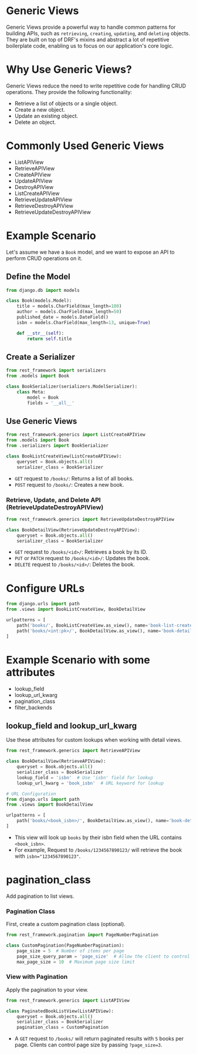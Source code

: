 # Generic Views
Generic Views provide a powerful way to handle common patterns for building APIs, such as `retrieving`, `creating`, `updating`, and `deleting` objects. They are built on top of DRF's mixins and abstract a lot of repetitive boilerplate code, enabling us to focus on our application's core logic.

# Why Use Generic Views?
Generic Views reduce the need to write repetitive code for handling CRUD operations. They provide the following functionality:
- Retrieve a list of objects or a single object.
- Create a new object.
- Update an existing object.
- Delete an object.

# Commonly Used Generic Views
- ListAPIView
- RetrieveAPIView
- CreateAPIView
- UpdateAPIView
- DestroyAPIView
- ListCreateAPIView
- RetrieveUpdateAPIView
- RetrieveDestroyAPIView
- RetrieveUpdateDestroyAPIView

# Example Scenario
Let's assume we have a `Book` model, and we want to expose an API to perform CRUD operations on it.

## Define the Model
```python
from django.db import models

class Book(models.Model):
    title = models.CharField(max_length=100)
    author = models.CharField(max_length=50)
    published_date = models.DateField()
    isbn = models.CharField(max_length=13, unique=True)

    def __str__(self):
        return self.title

```

## Create a Serializer
```python
from rest_framework import serializers
from .models import Book

class BookSerializer(serializers.ModelSerializer):
    class Meta:
        model = Book
        fields = '__all__'

```

## Use Generic Views
```python
from rest_framework.generics import ListCreateAPIView
from .models import Book
from .serializers import BookSerializer

class BookListCreateView(ListCreateAPIView):
    queryset = Book.objects.all()
    serializer_class = BookSerializer

```
- `GET` request to `/books/`: Returns a list of all books.
- `POST` request to `/books/`: Creates a new book.

### Retrieve, Update, and Delete API (RetrieveUpdateDestroyAPIView)
```python
from rest_framework.generics import RetrieveUpdateDestroyAPIView

class BookDetailView(RetrieveUpdateDestroyAPIView):
    queryset = Book.objects.all()
    serializer_class = BookSerializer

```
- `GET` request to `/books/<id>/`: Retrieves a book by its ID.
- `PUT` or `PATCH` request to `/books/<id>/`: Updates the book.
- `DELETE` request to `/books/<id>/`: Deletes the book.

# Configure URLs
```python
from django.urls import path
from .views import BookListCreateView, BookDetailView

urlpatterns = [
    path('books/', BookListCreateView.as_view(), name='book-list-create'),
    path('books/<int:pk>/', BookDetailView.as_view(), name='book-detail'),
]

```

# Example Scenario with some attributes
- lookup_field
- lookup_url_kwarg
- pagination_class 
- filter_backends

## lookup_field and lookup_url_kwarg
Use these attributes for custom lookups when working with detail views.
```python
from rest_framework.generics import RetrieveAPIView

class BookDetailView(RetrieveAPIView):
    queryset = Book.objects.all()
    serializer_class = BookSerializer
    lookup_field = 'isbn'  # Use 'isbn' field for lookup
    lookup_url_kwarg = 'book_isbn'  # URL keyword for lookup

# URL Configuration
from django.urls import path
from .views import BookDetailView

urlpatterns = [
    path('books/<book_isbn>/', BookDetailView.as_view(), name='book-detail'),
]

```
- This view will look up `books` by their isbn field when the URL contains `<book_isbn>`. 
- For example, Request to `/books/1234567890123/` will retrieve the book with `isbn="1234567890123"`.


# pagination_class
Add pagination to list views.

### Pagination Class
First, create a custom pagination class (optional).
```python
from rest_framework.pagination import PageNumberPagination

class CustomPagination(PageNumberPagination):
    page_size = 5  # Number of items per page
    page_size_query_param = 'page_size'  # Allow the client to control page size
    max_page_size = 10  # Maximum page size limit

```
### View with Pagination
Apply the pagination to your view.
```python
from rest_framework.generics import ListAPIView

class PaginatedBookListView(ListAPIView):
    queryset = Book.objects.all()
    serializer_class = BookSerializer
    pagination_class = CustomPagination

```
- A `GET` request to `/books/` will return paginated results with `5` books per page. Clients can control page size by passing `?page_size=3`.
